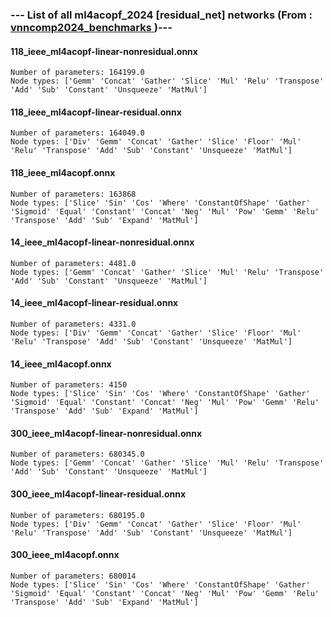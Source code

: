 ### --- List of all ml4acopf_2024 [residual_net] networks (From :<a href = 'https://github.com/ChristopherBrix/vnncomp2024_benchmarks'> vnncomp2024_benchmarks </a>)---

#### 118_ieee_ml4acopf-linear-nonresidual.onnx 
	Number of parameters: 164199.0 
	Node types: ['Gemm' 'Concat' 'Gather' 'Slice' 'Mul' 'Relu' 'Transpose' 'Add' 'Sub' 'Constant' 'Unsqueeze' 'MatMul']

#### 118_ieee_ml4acopf-linear-residual.onnx 
	Number of parameters: 164049.0 
	Node types: ['Div' 'Gemm' 'Concat' 'Gather' 'Slice' 'Floor' 'Mul' 'Relu' 'Transpose' 'Add' 'Sub' 'Constant' 'Unsqueeze' 'MatMul']

#### 118_ieee_ml4acopf.onnx 
	Number of parameters: 163868 
	Node types: ['Slice' 'Sin' 'Cos' 'Where' 'ConstantOfShape' 'Gather' 'Sigmoid' 'Equal' 'Constant' 'Concat' 'Neg' 'Mul' 'Pow' 'Gemm' 'Relu' 'Transpose' 'Add' 'Sub' 'Expand' 'MatMul']

#### 14_ieee_ml4acopf-linear-nonresidual.onnx 
	Number of parameters: 4481.0 
	Node types: ['Gemm' 'Concat' 'Gather' 'Slice' 'Mul' 'Relu' 'Transpose' 'Add' 'Sub' 'Constant' 'Unsqueeze' 'MatMul']

#### 14_ieee_ml4acopf-linear-residual.onnx 
	Number of parameters: 4331.0 
	Node types: ['Div' 'Gemm' 'Concat' 'Gather' 'Slice' 'Floor' 'Mul' 'Relu' 'Transpose' 'Add' 'Sub' 'Constant' 'Unsqueeze' 'MatMul']

#### 14_ieee_ml4acopf.onnx 
	Number of parameters: 4150 
	Node types: ['Slice' 'Sin' 'Cos' 'Where' 'ConstantOfShape' 'Gather' 'Sigmoid' 'Equal' 'Constant' 'Concat' 'Neg' 'Mul' 'Pow' 'Gemm' 'Relu' 'Transpose' 'Add' 'Sub' 'Expand' 'MatMul']

#### 300_ieee_ml4acopf-linear-nonresidual.onnx 
	Number of parameters: 680345.0 
	Node types: ['Gemm' 'Concat' 'Gather' 'Slice' 'Mul' 'Relu' 'Transpose' 'Add' 'Sub' 'Constant' 'Unsqueeze' 'MatMul']

#### 300_ieee_ml4acopf-linear-residual.onnx 
	Number of parameters: 680195.0 
	Node types: ['Div' 'Gemm' 'Concat' 'Gather' 'Slice' 'Floor' 'Mul' 'Relu' 'Transpose' 'Add' 'Sub' 'Constant' 'Unsqueeze' 'MatMul']

#### 300_ieee_ml4acopf.onnx 
	Number of parameters: 680014 
	Node types: ['Slice' 'Sin' 'Cos' 'Where' 'ConstantOfShape' 'Gather' 'Sigmoid' 'Equal' 'Constant' 'Concat' 'Neg' 'Mul' 'Pow' 'Gemm' 'Relu' 'Transpose' 'Add' 'Sub' 'Expand' 'MatMul']

